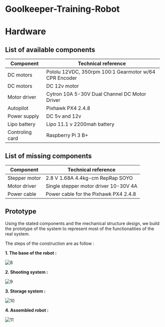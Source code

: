 # Goolkeeper-Training-Robot

# Hardware

## List of available components 
|   Component   |            Technical reference                       |
| ------------- | ---------------------------------------------------- |
|   DC motors   | Pololu 12VDC, 350rpm 100:1 Gearmotor w/64 CPR Encoder | 
|   DC motors   | DC 12v motor                                         | 
| Motor driver  | Cytron 10A 5-30V Dual Channel DC Motor Driver        | 
|   Autopilot   | Pixhawk PX4 2.4.8                                     |
| Power supply  | DC 5v and 12v                                        |
| Lipo battery  | Lipo 11.1 v 2200mah battery                          |
| Controling card  | Raspberry Pi 3 B+                                    |

## List of missing components 

|   Component   |           Technical reference         |
| ------------- | ------------------------------------- |
| Stepper motor | 2.8 V 1.68A 4.4kg-cm RepRap SOYO      |
|  Motor driver | Single stepper motor driver 10-30V 4A |
| Power cable   | Power cable for the Pixhawk PX4 2.4.8  |          


## Prototype 
Using the stated components and the mechanical structure design, we build the prototype of the system to represent most of the functionalities of the real system.

The steps of the construction are as follow :

**1. The base of the robot :**

![8](https://user-images.githubusercontent.com/46269667/63205209-5760c600-c099-11e9-85e4-5ed40883b163.PNG)

**2. Shooting system :** 

![9](https://user-images.githubusercontent.com/46269667/63205211-5b8ce380-c099-11e9-911e-38f0fc5a4dc3.PNG)

**3. Storage system :** 

![10](https://user-images.githubusercontent.com/46269667/63205212-5f206a80-c099-11e9-9898-63d94c672d40.PNG)

**4. Assembled robot :**

![11](https://user-images.githubusercontent.com/46269667/63205214-634c8800-c099-11e9-8ed8-92909ba6adae.PNG)
